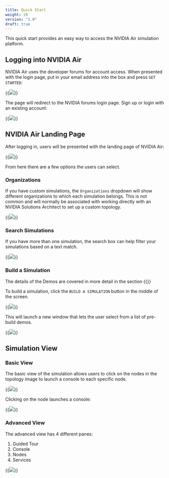 ```yaml
---
title: Quick Start
weight: 20
version: "1.0"
draft: true
---
```


This quick start provides an easy way to access the NVIDIA Air simulation platform.

## Logging into NVIDIA Air

NVIDIA Air uses the developer forums for account access. When presented with the login page, put in your email address into the box and press `GET STARTED`:

{{<img src="/images/guides/nvidia-air/Login.png" >}}

The page will redirect to the NVIDIA forums login page. Sign up or login with an existing account:

{{<img src="/images/guides/nvidia-air/LoginForums.png" >}}

## NVIDIA Air Landing Page

After logging in, users will be presented with the landing page of NVIDIA Air:

{{<img src="/images/guides/nvidia-air/LandingPage.png" >}}

From here there are a few options the users can select.

### Organizations

If you have custom simulations, the `Organizations` dropdown will show different organizations to which each simulation belongs. This is not common and will normally be associated with working directly with an NVIDIA Solutions Architect to set up a custom topology.

{{<img src="/images/guides/nvidia-air/OrganizationDropdown.png" >}}

### Search Simulations

If you have more than one simulation, the search box can help filter your simulations based on a text match.

{{<img src="/images/guides/nvidia-air/SearchSimulation.png" >}}


### Build a Simulation

The details of the Demos are covered in more detail in the section {{<link text="Pre Built Demos" title="Pre Built Demos" >}}

To build a simulation, click the `BUILD A SIMULATION` button in the middle of the screen.

{{<img src="/images/guides/nvidia-air/BuildSim.png" >}}

This will launch a new window that lets the user select from a list of pre-build demos.

{{<img src="/images/guides/nvidia-air/BuildSim_Demos.png" >}}

## Simulation View

### Basic View

The basic view of the simulation allows users to click on the nodes in the topology image to launch a console to each specific node.

{{<img src="/images/guides/nvidia-air/BasicView.png" >}}

Clicking on the node launches a console:

{{<img src="/images/guides/nvidia-air/Console.png" >}}

### Advanced View

The advanced view has 4 different panes:
1. Guided Tour
2. Console
3. Nodes
4. Services 

{{<img src="/images/guides/nvidia-air/AdvancedView.png" >}}
